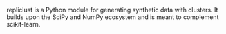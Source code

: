 repliclust is a Python module for generating synthetic data with 
clusters. It builds upon the SciPy and NumPy ecosystem and is meant
to complement scikit-learn.